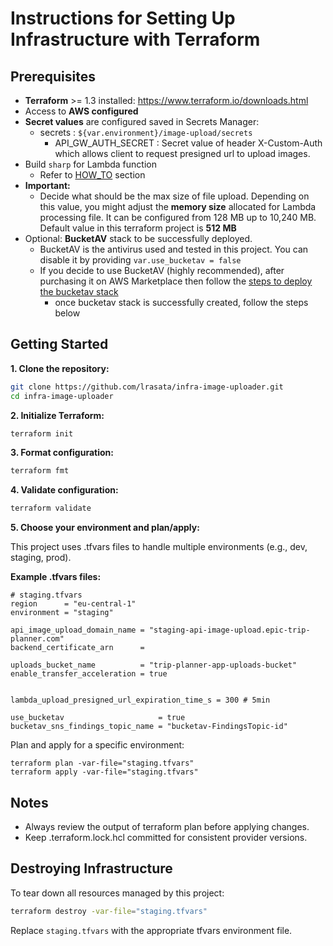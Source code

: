 # Instructions for Setting Up Infrastructure with Terraform

## Prerequisites

- **Terraform** >= 1.3 installed: https://www.terraform.io/downloads.html
- Access to **AWS configured**
- **Secret values** are configured saved in Secrets Manager:
  - secrets : `${var.environment}/image-upload/secrets`
    - API_GW_AUTH_SECRET : Secret value of header X-Custom-Auth which allows client to request presigned url to upload images.
- Build `sharp` for Lambda function
  - Refer to [HOW_TO](HOW_TO.md) section
- **Important:**
  - Decide what should be the max size of file upload. Depending on this value, you might adjust the **memory size** allocated for Lambda processing file. It can be configured from 128 MB up to 10,240 MB. Default value in this terraform project is **512 MB**
- Optional: **BucketAV** stack to be successfully deployed.
  - BucketAV is the antivirus used and tested in this project. You can disable it by providing `var.use_bucketav = false`
  - If you decide to use BucketAV (highly recommended), after purchasing it on AWS Marketplace then follow the [steps to deploy the bucketav stack](https://bucketav.com/help/setup-guide/amazon-s3-step-1.html)
    - once bucketav stack is successfully created, follow the steps below

## Getting Started

**1. Clone the repository:**

```bash
git clone https://github.com/lrasata/infra-image-uploader.git
cd infra-image-uploader
```

**2. Initialize Terraform:**

````bash
terraform init
````

**3. Format configuration:**

````bash
terraform fmt
````

**4. Validate configuration:**

````bash
terraform validate
````

**5. Choose your environment and plan/apply:**

This project uses .tfvars files to handle multiple environments (e.g., dev, staging, prod).

**Example .tfvars files:**

````text
# staging.tfvars
region      = "eu-central-1"
environment = "staging"

api_image_upload_domain_name = "staging-api-image-upload.epic-trip-planner.com"
backend_certificate_arn      =

uploads_bucket_name          = "trip-planner-app-uploads-bucket"
enable_transfer_acceleration = true


lambda_upload_presigned_url_expiration_time_s = 300 # 5min

use_bucketav                     = true
bucketav_sns_findings_topic_name = "bucketav-FindingsTopic-id"
````


Plan and apply for a specific environment:

````text
terraform plan -var-file="staging.tfvars"
terraform apply -var-file="staging.tfvars"
````

## Notes

- Always review the output of terraform plan before applying changes.
- Keep .terraform.lock.hcl committed for consistent provider versions.

## Destroying Infrastructure

To tear down all resources managed by this project:

````bash
terraform destroy -var-file="staging.tfvars"
````

Replace `staging.tfvars` with the appropriate tfvars environment file.